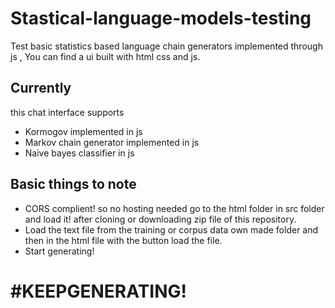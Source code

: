 # Stastical-language-models-testing
Test basic statistics 
based language chain generators implemented through js , You can find a ui built with html css and js.

## Currently
 this chat interface supports
 - Kormogov implemented in js
 - Markov chain generator implemented in js
 - Naive bayes classifier in js

 ## Basic things to note

 - CORS complient! so no hosting needed go to the html folder in src folder and load it! after cloning or downloading zip file of this repository.
 - Load the text file from the training or corpus data own made folder and then in the html file with the button load the file.
 - Start generating!

 #  #KEEPGENERATING!
